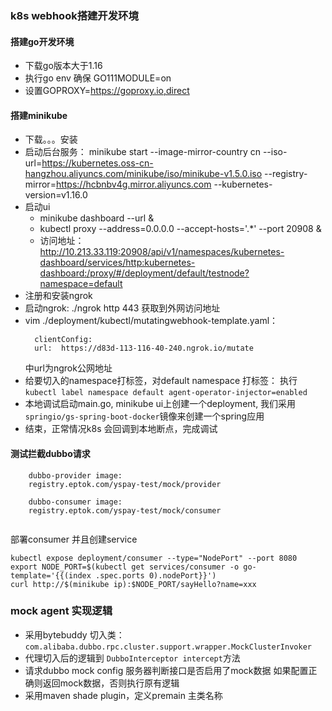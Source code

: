### k8s webhook搭建开发环境

#### 搭建go开发环境
+ 下载go版本大于1.16
+ 执行go env 确保 GO111MODULE=on
+ 设置GOPROXY=https://goproxy.io,direct


#### 搭建minikube 
+ 下载。。。安装   
+ 启动后台服务： minikube start --image-mirror-country cn --iso-url=https://kubernetes.oss-cn-hangzhou.aliyuncs.com/minikube/iso/minikube-v1.5.0.iso --registry-mirror=https://hcbnbv4g.mirror.aliyuncs.com --kubernetes-version=v1.16.0
+ 启动ui
  + minikube dashboard --url & 
  + kubectl proxy --address=0.0.0.0 --accept-hosts='.*' --port 20908 &
  + 访问地址：http://10.213.33.119:20908/api/v1/namespaces/kubernetes-dashboard/services/http:kubernetes-dashboard:/proxy/#/deployment/default/testnode?namespace=default
+ 注册和安装ngrok
+ 启动ngrok: ./ngrok http 443 获取到外网访问地址
+ vim ./deployment/kubectl/mutatingwebhook-template.yaml： 
  ```  
    clientConfig:
    url:  https://d83d-113-116-40-240.ngrok.io/mutate
  ```
  中url为ngrok公网地址
+ 给要切入的namespace打标签，对default namespace 打标签： 执行 ```kubectl label namespace default agent-operator-injector=enabled```
+ 本地调试启动main.go, minikube ui上创建一个deployment, 我们采用 ```springio/gs-spring-boot-docker```镜像来创建一个spring应用
+ 结束，正常情况k8s 会回调到本地断点，完成调试

#### 测试拦截dubbo请求
```
    dubbo-provider image:
    registry.eptok.com/yspay-test/mock/provider
    
    dubbo-consumer image:
    registry.eptok.com/yspay-test/mock/consumer
    
```

部署consumer 并且创建service
```
kubectl expose deployment/consumer --type="NodePort" --port 8080
export NODE_PORT=$(kubectl get services/consumer -o go-template='{{(index .spec.ports 0).nodePort}}')
curl http://$(minikube ip):$NODE_PORT/sayHello?name=xxx

```


### mock agent 实现逻辑
+ 采用bytebuddy 切入类：```com.alibaba.dubbo.rpc.cluster.support.wrapper.MockClusterInvoker``` 
+ 代理切入后的逻辑到 ```DubboInterceptor intercept```方法
+ 请求dubbo mock config 服务器判断接口是否启用了mock数据 如果配置正确则返回mock数据，否则执行原有逻辑
+ 采用maven shade plugin，定义premain 主类名称




 









 



